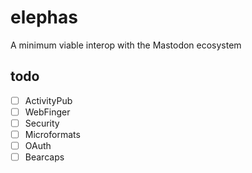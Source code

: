 # elephas

A minimum viable interop with the Mastodon ecosystem

## todo

- [ ] ActivityPub
- [ ] WebFinger
- [ ] Security
- [ ] Microformats
- [ ] OAuth
- [ ] Bearcaps
